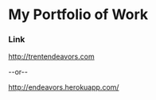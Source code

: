 # My Portfolio of Work

### Link
http://trentendeavors.com

--or--

http://endeavors.herokuapp.com/
